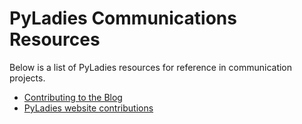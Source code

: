 # PyLadies Communications Resources

Below is a list of PyLadies resources for reference in communication projects.
* [Contributing to the Blog](https://github.com/pyladies/pyladies/blob/master/CONTRIBUTING.md)
* [PyLadies website contributions](https://github.com/pyladies/pyladies#overview)
